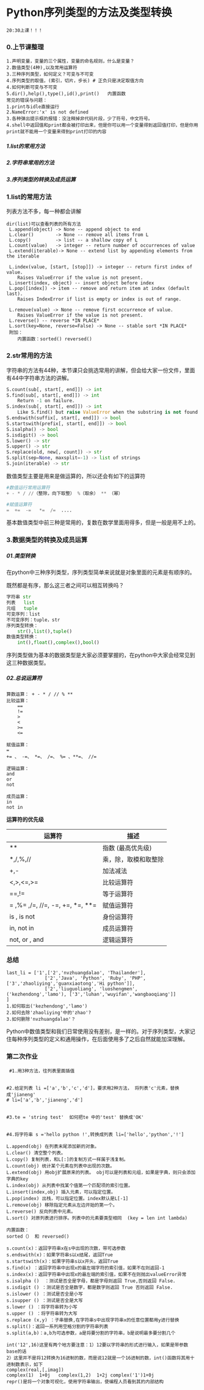 # Python序列类型的方法及类型转换

`20:30上课！！！`

### 0.上节课整理

```
1.声明变量，变量的三个属性，变量的命名规则，什么是变量？
2.数值类型(4种),以及常用运算符
3.三种序列类型，如何定义？可变与不可变
4.序列类型的取值，(索引，切片，步长) # 正负只是决定取值方向
4.如何判断可变与不可变
5.dir(),help(),type(),id(),print()   内置函数
常见的错误与问题：
1.print与idle直接运行
2.NameError:'x' is not defined
3.各种弹出提示框的报错：没注释掉非代码片段，少了符号，中文符号。
4.shell中返回值和print都会被打印出来，但是你可以用一个变量得到返回值打印，但是你用
print就不能用一个变量来得到print打印的内容
```



##### 1.list的常用方法

##### 2.字符串常用的方法

##### 3.序列类型的转换及成员运算

### 1.list的常用方法

列表方法不多，每一种都会讲解

    dir(list)可以查看列表的所有方法
     L.append(object) -> None -- append object to end
     L.clear() 	      -> None -- remove all items from L
     L.copy()         -> list -- a shallow copy of L
     L.count(value)   -> integer -- return number of occurrences of value
     L.extend(iterable)-> None -- extend list by appending elements from the iterable
     
     L.index(value, [start, [stop]]) -> integer -- return first index of value.
        Raises ValueError if the value is not present.
     L.insert(index, object) -- insert object before index
     L.pop([index]) -> item -- remove and return item at index (default last).
        Raises IndexError if list is empty or index is out of range.
     
     L.remove(value) -> None -- remove first occurrence of value.
        Raises ValueError if the value is not present.
     L.reverse() -- reverse *IN PLACE*
     L.sort(key=None, reverse=False) -> None -- stable sort *IN PLACE*
     附加：
     	内置函数：sorted() reversed()


### 2.str常用的方法

字符串的方法有44种，本节课只会挑选常用的讲解，但会给大家一份文件，里面有44中字符串方法的讲解。

```python
S.count(sub[, start[, end]]) -> int
S.find(sub[, start[, end]]) -> int
	Return -1 on failure.
S.index(sub[, start[, end]]) -> int 
	Like S.find() but raise ValueError when the substring is not found.
S.endswith(suffix[, start[, end]]) -> bool
S.startswith(prefix[, start[, end]]) -> bool
S.isalpha() -> bool
S.isdigit() -> bool
S.lower() -> str
S.upper() -> str
S.replace(old, new[, count]) -> str
S.split(sep=None, maxsplit=-1) -> list of strings
S.join(iterable) -> str
```
数值类型主要是用来是做运算的，所以还会有如下的运算符

```python
#数值运行常用运算符
+ - * / //（整除，向下取整） %（取余） ** （幂）

#赋值运算符   
=  +=  -=   *=  /=  ....
```

基本数值类型中前三种是常用的，复数在数学里面用得多，但是一般是用不上的。



### 3.数据类型的转换及成员运算

##### 01.类型转换

   在python中三种序列类型，序列类型简单来说就是对象里面的元素是有顺序的。

   既然都是有序，那么这三者之间可以相互转换吗？

```python
字符串 str
列表   list
元组   tuple
可变序列：list
不可变序列：tuple，str
序列类型转换：
	str(),list(),tuple()
数值类型转换：
	int(),float(),complex(),bool()
```
序列类型做为基本的数据类型是大家必须要掌握的，在python中大家会经常见到这三种数据类型。

##### 02.总说运算符                                      

```
算数运算： + - * / // % **
比较运算： 
	==   
	!= 
	> 
	< 
	>=
	<=

赋值运算：
=
+= 、 -=、 *=、 /=、 %= 、**=、 //=

逻辑运算：
and
or
not

成员运算：
in
not in
```

**运算符的优先级**

| 运算符                             | 描述         |
| ------------------------------- | ---------- |
| **                              | 指数 (最高优先级) |
| *,/,%,//                        | 乘，除，取模和取整除 |
| +,-                             | 加法减法       |
| <,>,<=,>=                       | 比较运算符      |
| ==,!=                           | 等于运算符      |
| = ,%= ,/=, //=, -=, +=, *=, **= | 赋值运算符      |
| is , is not                     | 身份运算符      |
| in, not in                      | 成员运算符      |
| not, or , and                   | 逻辑运算符      |





### 总结

```
last_li = ['1',['2','nvzhuangdalao', 'Thailander'],
              ['2','Java', 'Python', 'Ruby', 'PHP', ['3','zhaoliying','guanxiaotong','Hi python']],
              ['2','liuguoliang', 'luoshengmen', ('kezhendong','lamo'), ['3','luhan','wuyifan','wangbaoqiang']]
]
1.如何取出('kezhendong','lamo')
2.如何去除'zhaoliying'中的'zhao'?
3.如何删除'nvzhuangdalao'？
```



Python中数值类型和我们日常使用没有差别，是一样的。对于序列类型，大家记住每种序列类型的定义和通用操作，在后面使用多了之后自然就能加深理解。



### 第二次作业

```
 #1.用3种方法，往列表里面插值


#2.给定列表 li =['a','b','c','d']，要求用2种方法， 将列表'c'元素，替换成'jianeng'
# li=['a','b','jianeng','d']


#3.te = 'string test'  如何把te 中的'test' 替换成'OK'


#4.将字符串 s ='hello python !',转换成列表 li=['hello','python','!']

```









```
L.append(obj) 在列表末尾添加新的对象。
L.clear() 清空整个列表。
L.copy() 复制列表，和L[:]的复制方式一样属于浅复制。
L.count(obj) 统计某个元素在列表中出现的次数。
L.extend(obj) 用obj扩展原来的列表。 obj可以是列表和元组，如果是字典，则只会添加字典的key
L.index(obj) 从列表中找某个值第一个匹配项的索引位置。
L.insert(index,obj) 插入元素，可以指定位置。
L.pop(index) 出栈，可以指定位置。index默认是L[-1]
L.remove(obj) 移除指定元素从左边开始的第一个。
L.reverse() 反向列表中元素。
L.sort() 对原列表进行排序。列表中的元素要类型相同  (key = len int lambda)
    
内置函数：
sorted（） 和 reversed()

s.count(x)：返回字符串x在s中出现的次数，带可选参数
s.endswith(x)：如果字符串s以x结尾，返回True
s.startswith(x)：如果字符串s以x开头，返回True
s.find(x) ：返回字符串中出现x的最左端字符的索引值，如果不在则返回-1
s.index(x)：返回字符串中出现x的最左端的索引值，如果不在则抛出valueError异常
s.isalpha ()  ：测试是否全是字母，都是字母则返回 True,否则返回 False.
s.isdigit () ：测试是否全是数字，都是数字则返回 True 否则返回 False.
s.islower () ：测试是否全是小写
s.isupper () ：测试是否全是大写
s.lower () ：将字符串转为小写
s.upper () ：将字符串转为大写 
s.replace (x,y) ：子串替换,在字符串s中出现字符串x的任意位置都用y进行替换
s.split()：返回一系列用空格分割的字符串列表
s.split(a,b)：a,b为可选参数，a是将要分割的字符串，b是说明最多要分割几个

int('12',16)这里有两个地方要注意：1）12要以字符串的形式进行输入，如果是带参数base的话
2）这里并不是将12转换为16进制的数，而是说12就是一个16进制的数，int()函数将其用十进制数表示，如下
complex(real,[,imag])
complex(1)  1+0j   complex(1,2)  1+2j complex('1')1+0j 
repr()是将一个对象可视化，使用字符串输出，使编程人员看到其的内部结构
```




















